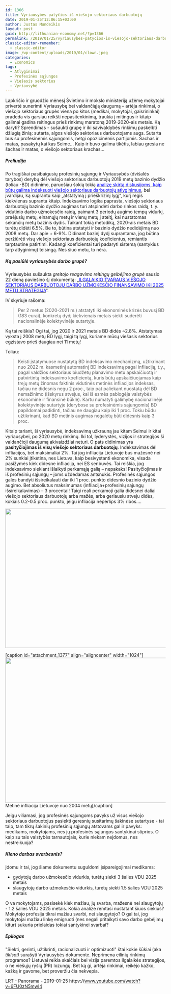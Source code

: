 ```yaml
---
id: 1366
title: Vyriausybės patyčios iš viešojo sektoriaus darbuotojų
date: 2019-01-25T12:06:15+03:00
author: Justas Mundeikis
layout: post
guid: http://lithuanian-economy.net/?p=1366
permalink: /2019/01/25/vyriausybes-patycios-is-viesojo-sektoriaus-darbuotoju/
classic-editor-remember:
  - classic-editor
image: /wp-content/uploads/2019/01/clown.jpeg
categories:
  - Economics
tags:
  - Atlyginimai
  - Profesinės sąjungos
  - Viešasis sektorius
  - Vyriausybė
---
```

Lapkričio ir gruodžio mėnesį Švietimo ir mokslo ministeriją užėmę mokytojai privertė sunerimti Vyriausybę bei valdančiąją daugumą – artėja rinkimai, o viešojo sektoriaus grupės viena po kitos (medikai, mokytojai, gaisrininkai) pradeda vis garsiau reikšti nepasitenkinimą, traukia į mitingus ir kitaip galimai gadina reitingus prieš rinkimų maratoną 2019-2020-ais metais. Ką daryti? Sprendimas - sušaukti grupę ir iki savivaldybės rinkimų paskelbti džiugią žinią: sutarta, algos viešojo sektoriaus darbuotojams augs. Sutarta bus su profesinėmis sąjungomis, netgi opozicinėmis partijomis. Šachas ir matas, pasakytų kai kas Seime… Kaip ir buvo galima tikėtis, labiau gresia ne šachas ir matas, o viešojo sektoriaus krachas…
<h5>Preliudija</h5>
<!--more-->Po tragiškai pasibaigusių profesinių sąjungų ir Vyriausybės (dvišalės tarybos) derybų dėl viešojo sektoriaus darbuotojų 2019 metų bazinio dydžio (toliau -BD) didinimo, paruošiau šokią tokią <a href="http://lithuanian-economy.net/2018/12/17/valstybes-tarnautoju-pareigines-algos-bazinio-dydzio-vtpabd-indeksavimo-metodika/" target="_blank" rel="noopener"><span style="color: #0000ff;">analizę skirtą diskusijoms, kaip būtų galima indeksuoti viešojo sektoriaus darbuotojų atlyginimus</span></a>, bei įvardijau, ką suprantu kaip „atstatymą į prieškrizinį lygį“, kurį regis kiekvienas supranta kitaip.
Indeksavimo logika paprasta, viešojo sektoriaus darbuotojų bazinio dydžio augimas turi atspindėti darbo rinkos raidą, t. y. vidutinio darbo užmokesčio raidą, paimant 3 periodų augimo tempų vidurkį, praėjusių metų, einamųjų metų ir vienų metų į ateitį, kai nustatomas sekančių metų bazinis dydis. Taikant tokią metodiką, 2020-ais metais BD turėtų didėti 6.5%. Be to, būtina atstatyti ir bazinio dydžio nedidėjimą nuo 2008 metų. Dar apie + 6-9%. Didinant bazinį dydį suprantama, jog būtina peržiūrėti visų viešojo sektoriaus darbuotojų koeficientus, remiantis tarptautine patirtimi. Kadangi koeficientai turi padaryti sistemą (santykius tarp atlyginimų) teisingą. Nes šiuo metu, to nėra.
<h5>Ką pasiūlė vyriausybės darbo grupė?</h5>
Vyriausybės sušaukta <em>greitojo reagavimo reitingų gelbėjimo grupė</em> sausio 22 dieną paviešino šį dokumentą: „<a href="http://lithuanian-economy.net/wp-content/uploads/2019/01/20190122-Strategijos-projektas-Komisijai.pdf" target="_blank" rel="noopener"><span style="color: #0000ff;">ILGALAIKIO TVARAUS VIEŠOJO SEKTORIAUS DARBUOTOJŲ D</span><span style="color: #0000ff;">ARBO</span> <span style="color: #0000ff;">UŽMOKESČIO FINANSAVIMO IKI 2025 METŲ STRATEGIJA</span></a>“.

IV skyriuje rašoma:
<blockquote>Per 2 metus (2020-2021 m.) atstatyti iki ekonominės krizės buvusį BD (183 eurai), konkretų dydį kiekvienais metais siekti suderėti nacionalinėje kolektyvinėje sutartyje.</blockquote>
Ką tai reiškia? Ogi tai, jog 2020 ir 2021 metais BD didės ~2.8%. Atstatymas vyksta į 2008 metų BD lygį, taigi tą lygį, kuriame mūsų viešasis sektorius egzistavo prieš daugiau nei 11 metų!

Toliau:
<blockquote>Keisti įstatymuose nustatytą BD indeksavimo mechanizmą, užtikrinant nuo 2022 m. kasmetinį automatinį BD indeksavimą pagal infliaciją, t.y., pagal valdžios sektoriaus biudžetų planavimo metu apskaičiuotą ir patvirtintą indeksavimo koeficientą, kuris būtų apskaičiuojamas kaip trejų metų žinomas faktinis vidutinės metinės infliacijos indeksas, tačiau ne didesnis negu 2 proc., taip pat paliekant nuostatą dėl BD nemažinimo (išskyrus
atvejus, kai iš esmės pablogėja valstybės ekonominė ir finansinė būklė). Kartu numatyti galimybę nacionalinėje kolektyvinėje sutartyje (derybose su profesinėmis sąjungomis) BD papildomai padidinti, tačiau ne daugiau kaip iki 1 proc. Tokiu būdu užtikrinant, kad BD metinis augimas negalėtų būti didesnis kaip 3 proc.</blockquote>
Kitaip tariant, ši vyriausybė, indeksavimą užkrauną jau kitam Seimui ir kitai vyriausybei, po 2020 metų rinkimų. Iki tol, lyderystės, vizijos ir strategijos ši valdančioji daugumą akivaizdžiai neturi. O pats didinimas yra <strong>pasityčiojimas iš visų viešojo sektoriaus darbuotojų</strong>. Indeksavimas dėl infliacijos, bet maksimaliai 2%. Tai jog infliacija Lietuvoje bus mažesnė nei 2% sunkiai įtikėtina, nes Lietuva, kaip besivystanti ekonomika, visada pasižymės kiek didesne infliacija, nei ES senbuvės. Tai reiškia, jog indeksavimo siekiant išlaikyti perkamąją galią – nepakaks!
Pasityčiojimas ir iš profesinių sąjungų – joms uždedamas antsnukis. Profesinės sąjungos galės bandyti išsireikalauti dar iki 1 proc. punkto didesnio bazinio dydžio augimo. Bet absoliutus maksimumas (infliacija+profesinių sąjungų išsireikalavimas) – 3 procentai! Taigi reali perkamoji galia didesnei daliai viešojo sektoriaus darbuotojų arba mažės, arba geriausiu atveju didės, kokiais 0.2-0.5 proc. punkto, jeigu infliacija neperlips 3% ribos....

<a href="http://lithuanian-economy.net/wp-content/uploads/2019/01/Screenshot-from-2019-01-25-13-08-38.jpg" target="_blank" rel="noopener"><img class="aligncenter wp-image-1379 size-full" src="http://lithuanian-economy.net/wp-content/uploads/2019/01/Screenshot-from-2019-01-25-13-08-38.jpg" alt="" width="1024" height="437" /></a>

[caption id="attachment_1377" align="aligncenter" width="1024"]<a href="http://lithuanian-economy.net/wp-content/uploads/2019/01/infliacija_lietuvoje.jpeg" target="_blank" rel="noopener"><img class="wp-image-1377 size-full" src="http://lithuanian-economy.net/wp-content/uploads/2019/01/infliacija_lietuvoje.jpeg" alt="" width="1024" height="455" /></a> Metinė infliacija Lietuvoje nuo 2004 metų[/caption]

Jeigu viliamasi, jog profesinės sąjungoms pavyks už visus viešojo sektoriaus darbuotojus pasiekti geresnių susitarimų šakinėse sutartyse - tai taip, tam tikrų šakinių profesinių sąjungų atstovams gal ir pavyks: medikams, mokytojams, nes jų profesinės sąjungos santykinai stiprios. O kaip su tais valstybės tarnautojais, kurie niekam neįdomus, nes nestreikuoja?
<h5>Kieno darbas svarbesnis?</h5>
Įdomu ir tai, jog šiame dokumentu suguldomi įsipareigojimai medikams:
<ul>
 	<li>gydytojų darbo užmokesčio vidurkis, turėtų siekti 3 šalies VDU 2025 metais</li>
 	<li>slaugytojų darbo užmokesčio vidurkis, turėtų siekti 1.5 šalies VDU 2025 metais</li>
</ul>
O va mokytojams, pasisekė kiek mažiau, jų svarba, mažesnė nei slaugytojų - 1.2 šalies VDU 2025 metais. Kokia analize remtasi nustatant šiuos siekius? Mokytojo profesija tikrai mažiau svarbi, nei slaugytojo? O gal tai, jog mokytojai mažiau linkę emigruoti (nes negali pritaikyti savo darbo gebėjimų kitur) sukuria prielaidas tokiai santykinei svarbai?
<h5>Epilogas</h5>
"Siekti, gerinti, užtikrinti, racionalizuoti ir optimizuoti" štai kokie šūkiai (aka <em>tiklsai) </em>surašyti Vyriausybės dokumente. Neprimena eilinių rinkimų programos? Lietuvai reikia skaičiais bei vizija paremtos ilgalaikės strategijos, o ne viešųjų ryšių (PR) lozungų. Bet ką gi, artėja rinkimai, reikėjo kažko, kažką ir gavome, bet proveržiu čia nekvepia.

LRT - Panorama - 2019-01-25
httpv://www.youtube.com/watch?v=6FU0zN5mwI4